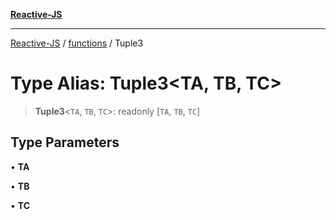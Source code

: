 [**Reactive-JS**](../../README.md)

***

[Reactive-JS](../../README.md) / [functions](../README.md) / Tuple3

# Type Alias: Tuple3\<TA, TB, TC\>

> **Tuple3**\<`TA`, `TB`, `TC`\>: readonly \[`TA`, `TB`, `TC`\]

## Type Parameters

• **TA**

• **TB**

• **TC**
